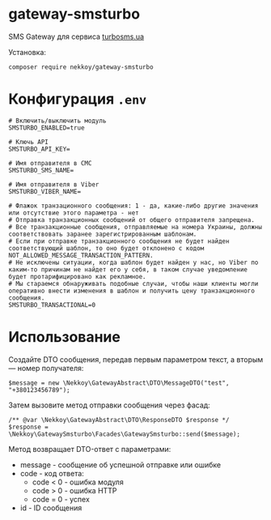 # gateway-smsturbo
SMS Gateway для сервиса [turbosms.ua](https://turbosms.ua/ua/)

Установка:
```
composer require nekkoy/gateway-smsturbo
```

Конфигурация `.env`
===============
```
# Включить/выключить модуль
SMSTURBO_ENABLED=true

# Ключь API
SMSTURBO_API_KEY=

# Имя отправителя в СМС
SMSTURBO_SMS_NAME=

# Имя отправителя в Viber
SMSTURBO_VIBER_NAME=

# Флажок транзационного сообщения: 1 - да, какие-либо другие значения или отсутствие этого параметра - нет
# Отправка транзакционных сообщений от общего отправителя запрещена.
# Все транзакционные сообщения, отправляемые на номера Украины, должны соответствовать заранее зарегистрированным шаблонам.
# Если при отправке транзакционного сообщения не будет найден соответствующий шаблон, то оно будет отклонено с кодом NOT_ALLOWED_MESSAGE_TRANSACTION_PATTERN.
# Не исключены ситуации, когда шаблон будет найден у нас, но Viber по каким-то причинам не найдет его у себя, в таком случае уведомление будет протарифицировано как рекламное.
# Мы стараемся обнаруживать подобные случаи, чтобы наши клиенты могли оперативно внести изменения в шаблон и получить цену транзакционного сообщения.
SMSTURBO_TRANSACTIONAL=0
```

Использование
===============

Создайте DTO сообщения, передав первым параметром текст, а вторым — номер получателя:
```
$message = new \Nekkoy\GatewayAbstract\DTO\MessageDTO("test", "+380123456789");
```

Затем вызовите метод отправки сообщения через фасад:
```
/** @var \Nekkoy\GatewayAbstract\DTO\ResponseDTO $response */
$response = \Nekkoy\GatewaySmsturbo\Facades\GatewaySmsturbo::send($message);
```

Метод возвращает DTO-ответ с параметрами:
 - message - сообщение об успешной отправке или ошибке
 - code - код ответа:
   - code < 0 - ошибка модуля
   - code > 0 - ошибка HTTP
   - code = 0 - успех
 - id - ID сообщения
